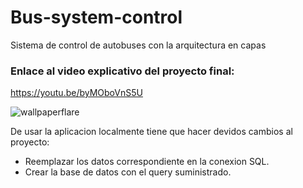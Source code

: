# Bus-system-control
Sistema de control de autobuses con la arquitectura en capas

### Enlace al video explicativo del proyecto final:
https://youtu.be/byMOboVnS5U

![wallpaperflare](https://user-images.githubusercontent.com/69158247/144879956-29131da7-1055-4ba0-9c6a-fd6d02aa58c2.jpg)

De usar la aplicacion localmente tiene que hacer devidos cambios al proyecto:

- Reemplazar los datos correspondiente en la conexion SQL.
- Crear la base de datos con el query suministrado.
